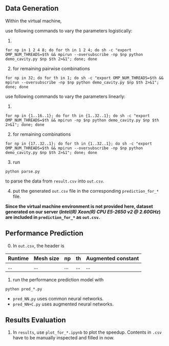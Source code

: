 ## Data Generation

Within the virtual machine,

use following commands to vary the parameters logistically:

1. 
```
for np in 1 2 4 8; do for th in 1 2 4; do sh -c "export OMP_NUM_THREADS=$th && mpirun --oversubscribe -np $np python demo_cavity.py $np $th 2>&1"; done; done
```

2. for remaining pairwise combinations
```
for np in 32; do for th in 1; do sh -c "export OMP_NUM_THREADS=$th && mpirun --oversubscribe -np $np python demo_cavity.py $np $th 2>&1"; done; done
```

use following commands to vary the parameters linearly:

1. 
```
for np in {1..16..1}; do for th in {1..32..1}; do sh -c "export OMP_NUM_THREADS=$th && mpirun -np $np python demo_cavity.py $np $th 2>&1"; done; done
```

2. for remaining combinations
```
for np in {17..32..1}; do for th in {1..32..1}; do sh -c "export OMP_NUM_THREADS=$th && mpirun --oversubscribe -np $np python demo_cavity.py $np $th 2>&1"; done; done
```

3. run
```
python parse.py
```
to parse the data from `result.csv` into `out.csv`.

4. put the generated `out.csv` file in the corresponding `prediction_for_*` file.

**Since the virtual machine environment is not provided here, dataset generated on our server (*Intel(R) Xeon(R) CPU E5-2650 v2 @ 2.60GHz*) are included in `prediction_for_*` as `out.csv`.**


## Performance Prediction

0. In `out.csv`, the header is 

| Runtime     | Mesh size   | np         | th         | Augmented constant |
| ----------- | ----------- |----------- |----------- |-----------         |
| ...         | ...         |...         |...         |...                 |

1. run the performance prediction model with 
```
python pred_*.py
```

* `pred_NN.py` uses common neural networks.
* `pred_NN+C.py` uses augmented neural networks.

## Results Evaluation

1. In `results`, use `plot_for_*.ipynb` to plot the speedup. Contents in `.csv` have to be manually inspected and filled in now. 
